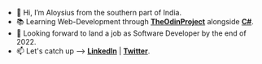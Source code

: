 - :wave: Hi, I’m Aloysius from the southern part of India.
- :books: Learning Web-Development through [**TheOdinProject**](https://www.theodinproject.com/) alongside [**C#**](https://docs.microsoft.com/en-us/dotnet/csharp/).
- :briefcase: Looking forward to land a job as Software Developer by the end of 2022.
- :mailbox: Let's catch up --> [**LinkedIn**](https://www.linkedin.com/in/aloysius-vidhun-mon) | [**Twitter**](https://twitter.com/aloysius_05).

<!---
Trojan0101/Trojan0101 is a ✨ special ✨ repository because its `README.md` (this file) appears on your GitHub profile.
You can click the Preview link to take a look at your changes.
--->
